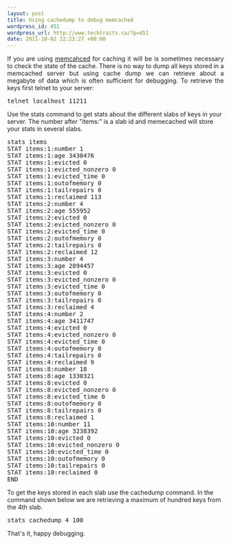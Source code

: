 ```yaml
--- 
layout: post
title: Using cachedump to debug memcached
wordpress_id: 451
wordpress_url: http://www.techtraits.ca/?p=451
date: 2011-10-02 22:23:27 +00:00
---
```

<p style="text-align: justify;">
If you are using <a href="http://http://memcached.org/" title="memcached" target="_blank">memcahced</a> for caching it will be is sometimes necessary to check the state of the cache. There is no way to dump all keys stored in a memcached server but using cache dump we can retrieve about a megabyte of data which is often sufficient for debugging.
<!--more-->
To retrieve the keys first telnet to your server:
<pre lang="bash">
telnet localhost 11211
</pre>

Use the stats command to get stats about the different slabs of keys in your server. The number after "items:" is a slab id and memecached will store your stats in several slabs. 

<pre lang="bash">
stats items
STAT items:1:number 1
STAT items:1:age 3430476
STAT items:1:evicted 0
STAT items:1:evicted_nonzero 0
STAT items:1:evicted_time 0
STAT items:1:outofmemory 0
STAT items:1:tailrepairs 0
STAT items:1:reclaimed 113
STAT items:2:number 4
STAT items:2:age 555952
STAT items:2:evicted 0
STAT items:2:evicted_nonzero 0
STAT items:2:evicted_time 0
STAT items:2:outofmemory 0
STAT items:2:tailrepairs 0
STAT items:2:reclaimed 12
STAT items:3:number 4
STAT items:3:age 2894457
STAT items:3:evicted 0
STAT items:3:evicted_nonzero 0
STAT items:3:evicted_time 0
STAT items:3:outofmemory 0
STAT items:3:tailrepairs 0
STAT items:3:reclaimed 4
STAT items:4:number 2
STAT items:4:age 3411747
STAT items:4:evicted 0
STAT items:4:evicted_nonzero 0
STAT items:4:evicted_time 0
STAT items:4:outofmemory 0
STAT items:4:tailrepairs 0
STAT items:4:reclaimed 9
STAT items:8:number 18
STAT items:8:age 1330321
STAT items:8:evicted 0
STAT items:8:evicted_nonzero 0
STAT items:8:evicted_time 0
STAT items:8:outofmemory 0
STAT items:8:tailrepairs 0
STAT items:8:reclaimed 1
STAT items:10:number 11
STAT items:10:age 3238392
STAT items:10:evicted 0
STAT items:10:evicted_nonzero 0
STAT items:10:evicted_time 0
STAT items:10:outofmemory 0
STAT items:10:tailrepairs 0
STAT items:10:reclaimed 0
END
</pre>

To get the keys stored in each slab use the cachedump command. In the command shown below we are retrieving a maximum of hundred keys from the 4th slab.
<pre lang="bash">
stats cachedump 4 100 
</pre>

That's it, happy debugging. 
